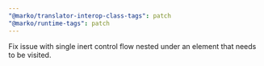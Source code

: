 ```yaml
---
"@marko/translator-interop-class-tags": patch
"@marko/runtime-tags": patch
---
```


Fix issue with single inert control flow nested under an element that needs to be visited.
